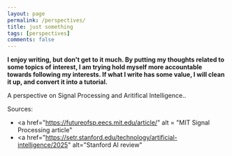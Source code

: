 ```yaml
---
layout: page
permalink: /perspectives/
title: just something
tags: [perspectives]
comments: false
---
```



**I enjoy writing, but don't get to it much. By putting my thoughts related to some topics of interest, I am trying hold myself more accountable towards following my interests. If what I write has some value, I will clean it up, and convert it into a tutorial.**


A perspective on Signal Processing and Aritifical Intelligence..

Sources:
  * <a href="https://futureofsp.eecs.mit.edu/article/" alt = "MIT Signal Processing article" </a>
  * <a href="https://setr.stanford.edu/technology/artificial-intelligence/2025" alt="Stanford AI review" </a>

